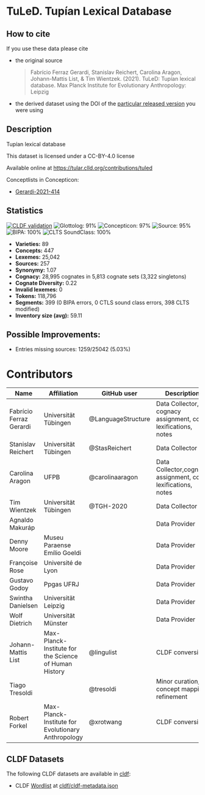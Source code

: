 # TuLeD. Tupían Lexical Database

## How to cite

If you use these data please cite
- the original source
  > Fabrício Ferraz Gerardi, Stanislav Reichert, Carolina Aragon, Johann-Mattis List, & Tim Wientzek. (2021). TuLeD: Tupían lexical database. Max Planck Institute for Evolutionary Anthropology: Leipzig
- the derived dataset using the DOI of the [particular released version](../../releases/) you were using

## Description


Tupían lexical database

This dataset is licensed under a CC-BY-4.0 license

Available online at https://tular.clld.org/contributions/tuled


Conceptlists in Concepticon:
- [Gerardi-2021-414](https://concepticon.clld.org/contributions/Gerardi-2021-414)
## Statistics


[![CLDF validation](https://github.com/LanguageStructure/TuLeD_Data/workflows/CLDF-validation/badge.svg)](https://github.com/LanguageStructure/TuLeD_Data/actions?query=workflow%3ACLDF-validation)
![Glottolog: 91%](https://img.shields.io/badge/Glottolog-91%25-green.svg "Glottolog: 91%")
![Concepticon: 97%](https://img.shields.io/badge/Concepticon-97%25-green.svg "Concepticon: 97%")
![Source: 95%](https://img.shields.io/badge/Source-95%25-green.svg "Source: 95%")
![BIPA: 100%](https://img.shields.io/badge/BIPA-100%25-brightgreen.svg "BIPA: 100%")
![CLTS SoundClass: 100%](https://img.shields.io/badge/CLTS%20SoundClass-100%25-brightgreen.svg "CLTS SoundClass: 100%")

- **Varieties:** 89
- **Concepts:** 447
- **Lexemes:** 25,042
- **Sources:** 257
- **Synonymy:** 1.07
- **Cognacy:** 28,995 cognates in 5,813 cognate sets (3,322 singletons)
- **Cognate Diversity:** 0.22
- **Invalid lexemes:** 0
- **Tokens:** 118,796
- **Segments:** 399 (0 BIPA errors, 0 CTLS sound class errors, 398 CLTS modified)
- **Inventory size (avg):** 59.11

## Possible Improvements:



- Entries missing sources: 1259/25042 (5.03%)

# Contributors

Name | Affiliation | GitHub user | Description | Role
--- | --- | --- | --- | ---
Fabrício Ferraz Gerardi | Universität Tübingen | @LanguageStructure | Data Collector, cognacy assignment, co-lexifications, notes | Author
Stanislav Reichert | Universität Tübingen |@StasReichert | Data Collector | Author
Carolina Aragon | UFPB | @carolinaaragon | Data Collector,cognacy assignment, co-lexifications, notes | Author
Tim Wientzek | Universität Tübingen | @TGH-2020 | Data Collector | Author
Agnaldo Makuráp | | | Data Provider | DataCollector 
Denny Moore | Museu Paraense Emílio Goeldi | | Data Provider | DataCollector
Françoise Rose | Université de Lyon | | Data Provider | DataCollector
Gustavo Godoy | Ppgas UFRJ | | Data Provider | DataCollector
Swintha Danielsen | Universität Leipzig | | Data Provider | DataCollector
Wolf Dietrich | Universität Münster | | Data Provider | DataCollector
Johann-Mattis List | Max-Planck-Institute for the Science of Human History | @lingulist | CLDF conversion | Author
Tiago Tresoldi | | @tresoldi | Minor curation, concept mapping refinement | Other
Robert Forkel | Max-Planck-Institute for Evolutionary Anthropology| @xrotwang | CLDF conversion | Author





## CLDF Datasets

The following CLDF datasets are available in [cldf](cldf):

- CLDF [Wordlist](https://github.com/cldf/cldf/tree/master/modules/Wordlist) at [cldf/cldf-metadata.json](cldf/cldf-metadata.json)
